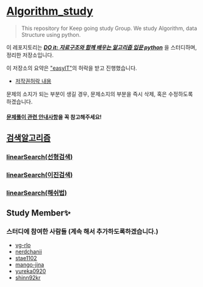 # [Algorithm_study](https://github.com/narongchan/Algorithm_study)

>This repository for Keep going study Group. We study Algorithm, data Structure using python. 

이 레포지토리는 ***[DO it: 자료구조와 함께 배우는 알고리즘 입문 python](https://github.com/easyIT/doit_dsalgo_with_python)*** 을 스터디하며, 정리한 저장소입니다.

이 저장소의 요약은 ["easyIT"]("https://github.com/easyIT)의 허락을 받고 진행했습니다.
- [저작권허락 내용]("https://github.com/easysIT/doit_dsalgo_with_python/issues/2")

문제의 소지가 되는 부분이 생길 경우, 문제소지의 부분을 즉시 삭제, 혹은 수정하도록 하겠습니다.

#### [문제풀이 관련 안내사항](code/CODE_README.md "문제풀이 관련 안내사항")을 꼭 참고해주세요!

## [검색알고리즘](검색알고리즘/)
### [linearSearch(선형검색)](검색알고리즘/linearSearch.md)



### [linearSearch(이진검색)](검색알고리즘/binarySearch.md)
### [linearSearch(해쉬법)](검색알고리즘/hashSearch.md)


## Study Member✨
### **스터디에 참여한 사람들** (계속 해서 추가하도록하겠습니다.)


- [vg-rlo](https://www.github.com/vg-rlo "vg-rlo의 Github")
- [nerdchanii](https://www.github.com/vg-rlo "narongchan의 Github")
- [stae1102](https://www.github.com/stae1102 "stae1102의 Github")
- [mango-jina](https://www.github.com/mango-jina "puro의 Github")
- [yureka0920](https://www.github.com/yureka0920 "yereka0920의 Github")
- [shinn92kr](https://www.github.com/shinn92kr "shinn92kr Github")
